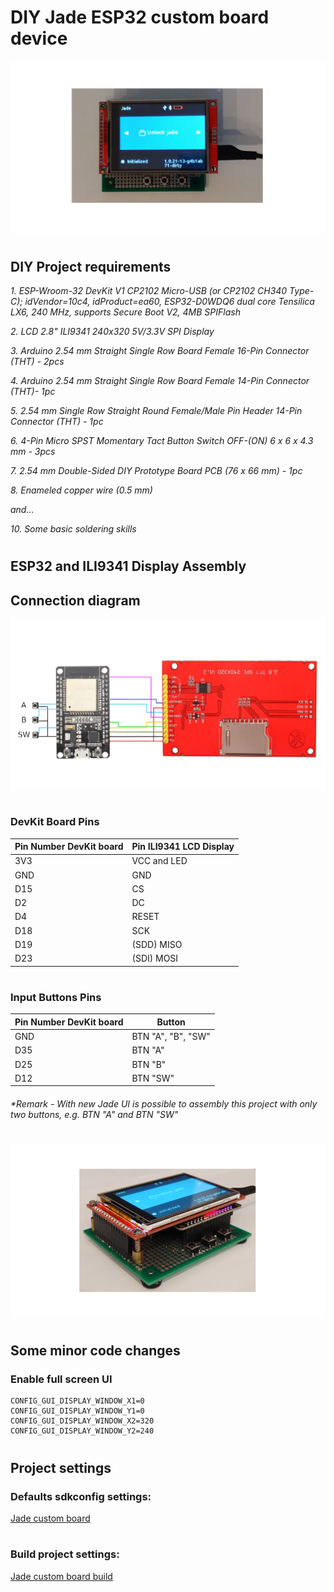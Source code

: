 # DIY Jade ESP32 custom board device


![](./img/devkitv1_2.png)

#

## DIY Project requirements


*1. ESP-Wroom-32 DevKit V1 CP2102 Micro-USB (or CP2102 CH340 Type-C); idVendor=10c4, idProduct=ea60, ESP32-D0WDQ6 dual core Tensilica LX6, 240 MHz, supports Secure Boot V2, 4MB SPIFlash*

*2. LCD 2.8" ILI9341 240x320 5V/3.3V SPI Display*

*3. Arduino 2.54 mm Straight Single Row Board Female 16-Pin Connector (THT) - 2pcs*

*4. Arduino 2.54 mm Straight Single Row Board Female 14-Pin Connector (THT)- 1pc*

*5. 2.54 mm Single Row Straight Round Female/Male Pin Header 14-Pin Connector (THT) - 1pc*

*6. 4-Pin Micro SPST Momentary Tact Button Switch OFF-(ON) 6 x 6 x 4.3 mm - 3pcs*

*7. 2.54 mm Double-Sided DIY Prototype Board PCB (76 x 66 mm) - 1pc*

*8. Enameled copper wire (0.5 mm)*

*and...*

*10. Some basic soldering skills*

#

## ESP32 and ILI9341 Display Assembly


## Connection diagram 

![](./img/diagram.png)

#

### DevKit Board Pins

| Pin Number DevKit board | Pin ILI9341 LCD Display |
| ------------------------- | ----------------------- |
| 3V3 | VCC and LED |
| GND | GND |
| D15 | CS |
| D2 | DC |
| D4 | RESET |
| D18 | SCK |
| D19 | (SDD) MISO |
| D23 | (SDI) MOSI |

#

### Input Buttons Pins

|  Pin Number DevKit board  |         Button          |
| ------------------------ | ----------------------- |
| GND | BTN "A", "B", "SW" |
| D35 | BTN "A" |
| D25 | BTN "B" |
| D12 | BTN "SW" |

###### _*Remark - With new Jade UI is possible to assembly this project with only two buttons, e.g. BTN "A" and BTN "SW"_

#

![](./img/devkitv1_3.png)

#
## Some minor code changes

### Enable full screen UI

```
CONFIG_GUI_DISPLAY_WINDOW_X1=0
CONFIG_GUI_DISPLAY_WINDOW_Y1=0
CONFIG_GUI_DISPLAY_WINDOW_X2=320
CONFIG_GUI_DISPLAY_WINDOW_Y2=240
```

#

## Project settings
### Defaults sdkconfig settings:
[Jade custom board](./sdkconfig_devkitv1_custom_board.defaults)

#

### Build project settings:
[Jade custom board build](./devkitv1_custom_board_Kconfig.projbuild)

